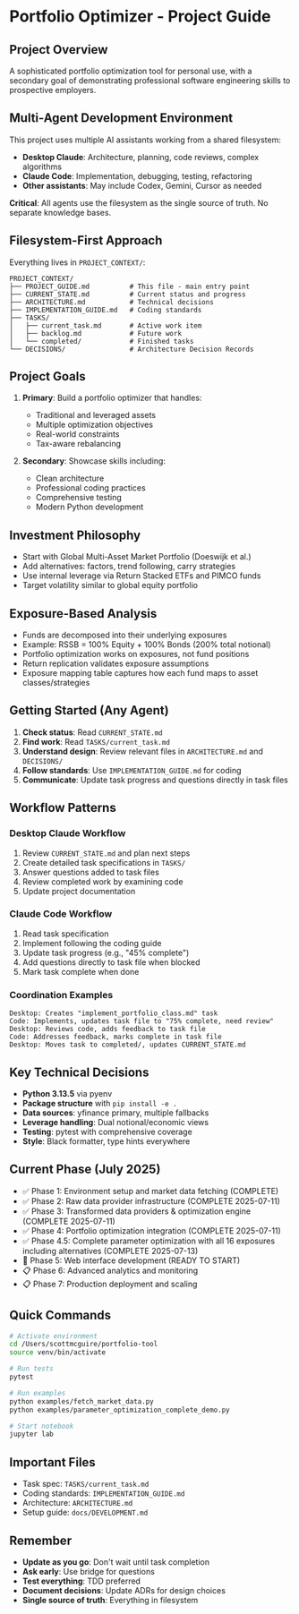 # Portfolio Optimizer - Project Guide

## Project Overview
A sophisticated portfolio optimization tool for personal use, with a secondary goal of demonstrating professional software engineering skills to prospective employers.

## Multi-Agent Development Environment
This project uses multiple AI assistants working from a shared filesystem:
- **Desktop Claude**: Architecture, planning, code reviews, complex algorithms
- **Claude Code**: Implementation, debugging, testing, refactoring
- **Other assistants**: May include Codex, Gemini, Cursor as needed

**Critical**: All agents use the filesystem as the single source of truth. No separate knowledge bases.

## Filesystem-First Approach
Everything lives in `PROJECT_CONTEXT/`:
```
PROJECT_CONTEXT/
├── PROJECT_GUIDE.md          # This file - main entry point
├── CURRENT_STATE.md          # Current status and progress
├── ARCHITECTURE.md           # Technical decisions
├── IMPLEMENTATION_GUIDE.md   # Coding standards
├── TASKS/
│   ├── current_task.md       # Active work item
│   ├── backlog.md            # Future work
│   └── completed/            # Finished tasks
└── DECISIONS/                # Architecture Decision Records
```

## Project Goals
1. **Primary**: Build a portfolio optimizer that handles:
   - Traditional and leveraged assets
   - Multiple optimization objectives
   - Real-world constraints
   - Tax-aware rebalancing

2. **Secondary**: Showcase skills including:
   - Clean architecture
   - Professional coding practices
   - Comprehensive testing
   - Modern Python development

## Investment Philosophy
- Start with Global Multi-Asset Market Portfolio (Doeswijk et al.)
- Add alternatives: factors, trend following, carry strategies
- Use internal leverage via Return Stacked ETFs and PIMCO funds
- Target volatility similar to global equity portfolio

## Exposure-Based Analysis
- Funds are decomposed into their underlying exposures
- Example: RSSB = 100% Equity + 100% Bonds (200% total notional)
- Portfolio optimization works on exposures, not fund positions
- Return replication validates exposure assumptions
- Exposure mapping table captures how each fund maps to asset classes/strategies

## Getting Started (Any Agent)
1. **Check status**: Read `CURRENT_STATE.md`
2. **Find work**: Read `TASKS/current_task.md`
3. **Understand design**: Review relevant files in `ARCHITECTURE.md` and `DECISIONS/`
4. **Follow standards**: Use `IMPLEMENTATION_GUIDE.md` for coding
5. **Communicate**: Update task progress and questions directly in task files

## Workflow Patterns

### Desktop Claude Workflow
1. Review `CURRENT_STATE.md` and plan next steps
2. Create detailed task specifications in `TASKS/`
3. Answer questions added to task files
4. Review completed work by examining code
5. Update project documentation

### Claude Code Workflow
1. Read task specification
2. Implement following the coding guide
3. Update task progress (e.g., "45% complete")
4. Add questions directly to task file when blocked
5. Mark task complete when done

### Coordination Examples
```
Desktop: Creates "implement_portfolio_class.md" task
Code: Implements, updates task file to "75% complete, need review"
Desktop: Reviews code, adds feedback to task file
Code: Addresses feedback, marks complete in task file
Desktop: Moves task to completed/, updates CURRENT_STATE.md
```

## Key Technical Decisions
- **Python 3.13.5** via pyenv
- **Package structure** with `pip install -e .`
- **Data sources**: yfinance primary, multiple fallbacks
- **Leverage handling**: Dual notional/economic views
- **Testing**: pytest with comprehensive coverage
- **Style**: Black formatter, type hints everywhere

## Current Phase (July 2025)
- ✅ Phase 1: Environment setup and market data fetching (COMPLETE)
- ✅ Phase 2: Raw data provider infrastructure (COMPLETE 2025-07-11)
- ✅ Phase 3: Transformed data providers & optimization engine (COMPLETE 2025-07-11)
- ✅ Phase 4: Portfolio optimization integration (COMPLETE 2025-07-11)
- ✅ Phase 4.5: Complete parameter optimization with all 16 exposures including alternatives (COMPLETE 2025-07-13)
- 🚀 Phase 5: Web interface development (READY TO START)
- 📋 Phase 6: Advanced analytics and monitoring
- 📋 Phase 7: Production deployment and scaling

## Quick Commands
```bash
# Activate environment
cd /Users/scottmcguire/portfolio-tool
source venv/bin/activate

# Run tests
pytest

# Run examples
python examples/fetch_market_data.py
python examples/parameter_optimization_complete_demo.py

# Start notebook
jupyter lab
```

## Important Files
- Task spec: `TASKS/current_task.md`
- Coding standards: `IMPLEMENTATION_GUIDE.md`
- Architecture: `ARCHITECTURE.md`
- Setup guide: `docs/DEVELOPMENT.md`

## Remember
- **Update as you go**: Don't wait until task completion
- **Ask early**: Use bridge for questions
- **Test everything**: TDD preferred
- **Document decisions**: Update ADRs for design choices
- **Single source of truth**: Everything in filesystem

